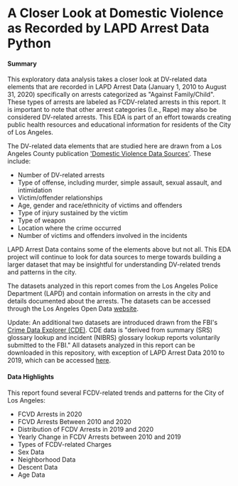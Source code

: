 # A Closer Look at Domestic Violence as Recorded by LAPD Arrest Data Python

#### Summary 
This exploratory data analysis takes a closer look at DV-related data elements that are recorded in LAPD Arrest Data (January 1, 2010 to August 31, 2020) specifically on arrests categorized as "Against Family/Child". These types of arrests are labeled as FCDV-related arrests in this report. It is important to note that other arrest categories (I.e., Rape) may also be considered DV-related arrests. This EDA is part of an effort towards creating public health resources and educational information for residents of the City of Los Angeles. 

The DV-related data elements that are studied here are drawn from a Los Angeles County publication ['Domestic Violence Data Sources'](http://publichealth.lacounty.gov/ivpp/pdf_reports/DV%20Report/LA%20County%20Domestic%20Violence%20Data%20Sources%208.25.10.pdf). These include: 
* Number of DV-related arrests
* Type of offense, including murder, simple assault, sexual assault, and intimidation
* Victim/offender relationships
* Age, gender and race/ethnicity of victims and offenders
* Type of injury sustained by the victim
* Type of weapon
* Location where the crime occurred
* Number of victims and offenders involved in the incidents 

LAPD Arrest Data contains some of the elements above but not all. This EDA project will continue to look for data sources to merge towards building a larger dataset that may be insightful for understanding DV-related trends and patterns in the city. 

The datasets analyzed in this report comes from the Los Angeles Police Department (LAPD) and contain information on arrests in the city and details documented about the arrests. The datasets can be accessed through the Los Angeles Open Data [website](https://data.lacity.org/A-Safe-City/Arrest-Data-from-2020-to-Present/amvf-fr72). 

Update: An additional two datasets are introduced drawn from the FBI's [Crime Data Explorer (CDE)](https://crime-data-explorer.fr.cloud.gov/explorer/national/united-states/crime#about-the-data). CDE data is "derived from summary (SRS)  glossary lookup and incident (NIBRS)  glossary lookup reports voluntarily submitted to the FBI." All datasets analyzed in this report can be downloaded in this repository, with exception of LAPD Arrest Data 2010 to 2019, which can be accessed [here](https://data.lacity.org/A-Safe-City/Arrest-Data-from-2010-to-2019/yru6-6re4).


#### Data Highlights 
This report found several FCDV-related trends and patterns for the City of Los Angeles: 
* FCVD Arrests in 2020
* FCVD Arrests Between 2010 and 2020
* Distribution of FCDV Arrests in 2019 and 2020
* Yearly Change in FCDV Arrests between 2010 and 2019
* Types of FCDV-related Charges
* Sex Data 
* Neighborhood Data
* Descent Data
* Age Data
